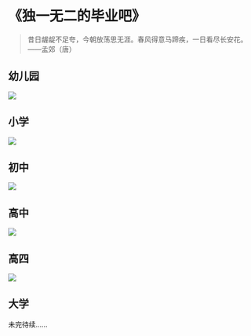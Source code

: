 # 《独一无二的毕业吧》

> 昔日龌龊不足夸，今朝放荡思无涯。春风得意马蹄疾，一日看尽长安花。——孟郊（唐）

## 幼儿园

![](F:\MyGit\html-css-js\网页设计期末作品\images\post\more\yey.jpg)

## 小学



![](F:\MyGit\html-css-js\网页设计期末作品\images\post\more\xx.jpg)

## 初中

![](F:\MyGit\html-css-js\网页设计期末作品\images\post\more\cz.jpg)

## 高中

![](F:\MyGit\html-css-js\网页设计期末作品\images\post\more\gz.jpg)

## 高四

![](F:\MyGit\html-css-js\网页设计期末作品\images\post\more\fd.jpg)

## 大学

未完待续……